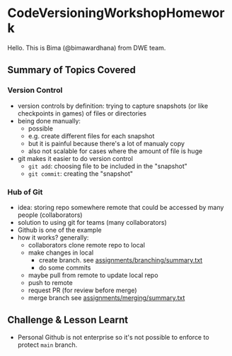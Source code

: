 # CodeVersioningWorkshopHomework

Hello. This is Bima (@bimawardhana) from DWE team. 

## Summary of Topics Covered

### Version Control

- version controls by definition: trying to capture snapshots (or like checkpoints in games) of files or directories
- being done manually: 
    - possible
    - e.g. create different files for each snapshot
    - but it is painful because there's a lot of manualy copy 
    - also not scalable for cases where the amount of file is huge
- git makes it easier to do version control
    - `git add`: choosing file to be included in the "snapshot"
    - `git commit`: creating the "snapshot"

### Hub of Git

- idea: storing repo somewhere remote that could be accessed by many people (collaborators)
- solution to using git for teams (many collaborators)
- Github is one of the example
- how it works? generally:
    - collaborators clone remote repo to local
    - make changes in local 
        - create branch. see [assignments/branching/summary.txt](https://github.com/bimawardhana/CodeVersioningWorkshopHomework/blob/main/assignments/branching/summary.txt)
        - do some commits
    - maybe pull from remote to update local repo
    - push to remote
    - request PR (for review before merge)
    - merge branch see [assignments/merging/summary.txt](https://github.com/bimawardhana/CodeVersioningWorkshopHomework/blob/main/assignments/merging/summary.txt)

## Challenge & Lesson Learnt

- Personal Github is not enterprise so it's not possible to enforce to protect `main` branch.

